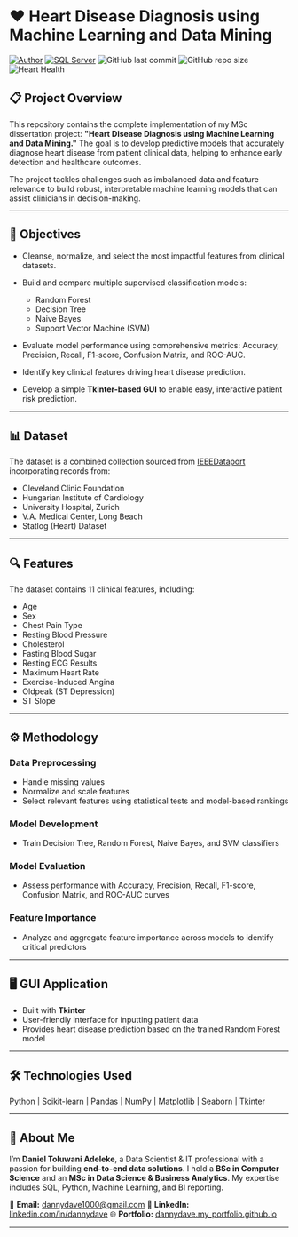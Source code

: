 # ❤️ Heart Disease Diagnosis using Machine Learning and Data Mining
[![Author](https://img.shields.io/badge/Author-dannydave-blue)](https://github.com/dannydave)
[![SQL Server](https://img.shields.io/badge/SQL%20Server-%23CC2927.svg?&logo=microsoft-sql-server&logoColor=white)](https://www.microsoft.com/en-us/sql-server)
![GitHub last commit](https://img.shields.io/github/last-commit/dannydave/PROJ518?color=blue)
![GitHub repo size](https://img.shields.io/github/repo-size/dannydave/PROJ518?color=green)
![Heart Health](https://www.hopkinsmedicine.org/-/media/images/health/3_-wellness/heart-health/man-heart-attack-hero.jpg?h=500\&iar=0\&mh=500\&mw=1300\&w=1297\&hash=25DCCBEDC16443AE7B040D6CA5BD6BE4)

## 📋 Project Overview

This repository contains the complete implementation of my MSc dissertation project: **"Heart Disease Diagnosis using Machine Learning and Data Mining."** The goal is to develop predictive models that accurately diagnose heart disease from patient clinical data, helping to enhance early detection and healthcare outcomes.

The project tackles challenges such as imbalanced data and feature relevance to build robust, interpretable machine learning models that can assist clinicians in decision-making.

---

## 🎯 Objectives

* Cleanse, normalize, and select the most impactful features from clinical datasets.
* Build and compare multiple supervised classification models:

  * Random Forest
  * Decision Tree
  * Naive Bayes
  * Support Vector Machine (SVM)
* Evaluate model performance using comprehensive metrics:
  Accuracy, Precision, Recall, F1-score, Confusion Matrix, and ROC-AUC.
* Identify key clinical features driving heart disease prediction.
* Develop a simple **Tkinter-based GUI** to enable easy, interactive patient risk prediction.

---

## 📊 Dataset

The dataset is a combined collection sourced from [IEEEDataport](https://ieee-dataport.org/) incorporating records from:

* Cleveland Clinic Foundation
* Hungarian Institute of Cardiology
* University Hospital, Zurich
* V.A. Medical Center, Long Beach
* Statlog (Heart) Dataset

---

## 🔍 Features

The dataset contains 11 clinical features, including:

* Age
* Sex
* Chest Pain Type
* Resting Blood Pressure
* Cholesterol
* Fasting Blood Sugar
* Resting ECG Results
* Maximum Heart Rate
* Exercise-Induced Angina
* Oldpeak (ST Depression)
* ST Slope

---

## ⚙️ Methodology

### Data Preprocessing

* Handle missing values
* Normalize and scale features
* Select relevant features using statistical tests and model-based rankings

### Model Development

* Train Decision Tree, Random Forest, Naive Bayes, and SVM classifiers

### Model Evaluation

* Assess performance with Accuracy, Precision, Recall, F1-score, Confusion Matrix, and ROC-AUC curves

### Feature Importance

* Analyze and aggregate feature importance across models to identify critical predictors

---

## 🖥️ GUI Application

* Built with **Tkinter**
* User-friendly interface for inputting patient data
* Provides heart disease prediction based on the trained Random Forest model

---

## 🛠️ Technologies Used

Python | Scikit-learn | Pandas | NumPy | Matplotlib | Seaborn | Tkinter

---

## 🌟 About Me

I’m **Daniel Toluwani Adeleke**, a Data Scientist & IT professional with a passion for building **end-to-end data solutions**.
I hold a **BSc in Computer Science** and an **MSc in Data Science & Business Analytics**. My expertise includes SQL, Python, Machine Learning, and BI reporting.

📧 **Email:** [dannydave1000@gmail.com](mailto:dannydave1000@gmail.com)
💼 **LinkedIn:** [linkedin.com/in/dannydave](https://www.linkedin.com/in/leke98)
🌐 **Portfolio:** [dannydave.my_portfolio.github.io](https://dannydave.github.io/my_portfolio.github.io/)

---

